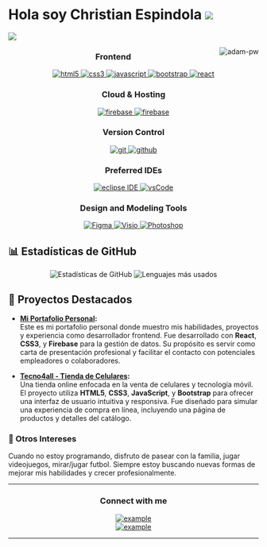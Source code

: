 Hola soy Christian Espindola ![](https://user-images.githubusercontent.com/18350557/176309783-0785949b-9127-417c-8b55-ab5a4333674e.gif)
===========================================================================================================================================
 
<a href="https://github.com/DenverCoder1/readme-typing-svg">
  <img src="https://readme-typing-svg.herokuapp.com?font=Time+New+Roman&color=cyan&size=25&center=true&vCenter=true&width=600&height=100&lines=Técnico+Superior+en+Análisis+de+Sistemas;+desarrollador+frontend.">
</a>
<p><img align="right" src="https://github.com/Adam-pw/Adam-pw/blob/main/animation_500_kxa883sd.gif" alt="adam-pw" /></p>







<h3 align="center">Frontend</h3>
<p align="center">
  
  <a href="https://www.w3.org/html/" target="_blank"> 
    <img src="https://img.shields.io/badge/html-E34F26.svg?style=for-the-badge&logo=html5&logoColor=white"
      alt="html5"/> 
  </a>
  <a href="https://www.w3schools.com/css/" target="_blank">
    <img src="https://img.shields.io/badge/css-1572B6.svg?style=for-the-badge&logo=css3&logoColor=white"
      alt="css3"/>
  </a>
   <a href="https://developer.mozilla.org/en-US/docs/Web/JavaScript" target="_blank"> 
    <img src="https://img.shields.io/badge/Javascript-F7DF1E.svg?style=for-the-badge&logo=javascript&logoColor=black"
      alt="javascript"/> 
  </a>
      <a href="https://getbootstrap.com" target="_blank">
    <img src="https://img.shields.io/badge/bootstrap-7952B3.svg?style=for-the-badge&logo=bootstrap&logoColor=white"
      alt="bootstrap"/>
  </a>



  <a href="https://reactjs.org/" target="_blank"> 
    <img src="https://img.shields.io/badge/reactjs-61DAFB.svg?style=for-the-badge&logo=react&logoColor=black"
      alt="react"/> 
  </a>

</p>


<h3 align="center">Cloud & Hosting</h3>
<p align="center">

  <a href="https://firebase.google.com/" target="_blank">
    <img src="https://img.shields.io/badge/firebase-FFCA28.svg?style=for-the-badge&logo=firebase&logoColor=black" alt="firebase"/>
  </a>
  <a href="https://netlify.com/" target="_blank">
    <img src="https://img.shields.io/badge/netlify-00C7B7.svg?style=for-the-badge&logo=netlify&logoColor=black" alt="firebase"/>
  </a>

</p>


<h3 align="center">Version Control</h3>
<p align="center">
  <a href="https://git-scm.com/" target="_blank">
    <img src="https://img.shields.io/badge/git-F05032.svg?style=for-the-badge&logo=git&logoColor=white"
      alt="git"/>
  </a>
  <a href="https://github.com/ELanza-48" target="_blank">
    <img src="https://img.shields.io/badge/github-181717.svg?style=for-the-badge&logo=github&logoColor=white" alt="github" />
  </a>
 

</p>

<h3 align="center">Preferred IDEs </h3>
<p align="center"> 
  <a href="https://eclipse.org" target="_blank">
    <img src="https://img.shields.io/badge/eclipse-2C2255.svg?style=for-the-badge&logo=eclipse&logoColor=white" alt="eclipse IDE"/> 
  </a>
  <a href="https://code.visualstudio.com/" target="_blank">
    <img src="https://img.shields.io/badge/vscode-007ACC.svg?style=for-the-badge&logo=visualstudiocode&logoColor=white" alt="vsCode"/> 
  </a>
 
</p>
</p>

 
<h3 align="center">Design and Modeling Tools</h3>
<p align="center"> 
  <a href="https://figma.com/" target="_blank">
    <img src="https://img.shields.io/badge/Figma-F24E1E.svg?style=for-the-badge&logo=figma&logoColor=white" alt="Figma"/>
  </a>
  <a href="https://www.microsoft.com/en-us/microsoft-365/visio/flowchart-software" target="_blank">
    <img src="https://img.shields.io/badge/Visio-3955A3.svg?style=for-the-badge&logo=microsoft&logoColor=white" alt="Visio"/>
  </a>
  <a href="https://www.adobe.com/products/photoshop.html" target="_blank">
    <img src="https://img.shields.io/badge/Adobe%20Photoshop-31A8FF.svg?style=for-the-badge&logo=adobephotoshop&logoColor=white" alt="Photoshop"/>
  </a>
</p>

## 📊 Estadísticas de GitHub

<div align="center">
  <img src="https://github-readme-stats.vercel.app/api?username=ChristianEspindola&show_icons=true&theme=radical" alt="Estadísticas de GitHub" />
  <img src="https://github-readme-stats.vercel.app/api/top-langs/?username=ChristianEspindola&layout=compact&theme=radical" alt="Lenguajes más usados" />
</div>


## 🚀 Proyectos Destacados

- **[Mi Portafolio Personal](https://porfolio-christian-espindola.netlify.app/):**  
  Este es mi portafolio personal donde muestro mis habilidades, proyectos y experiencia como desarrollador frontend. Fue desarrollado con **React**, **CSS3**, y **Firebase** para la gestión de datos. Su propósito es servir como carta de presentación profesional y facilitar el contacto con potenciales empleadores o colaboradores.

- **[Tecno4all - Tienda de Celulares](https://christianespindola.github.io/Tecno4all/):**  
  Una tienda online enfocada en la venta de celulares y tecnología móvil. El proyecto utiliza **HTML5**, **CSS3**, **JavaScript**, y **Bootstrap** para ofrecer una interfaz de usuario intuitiva y responsiva. Fue diseñado para simular una experiencia de compra en línea, incluyendo una página de productos y detalles del catálogo.

### 🌱 Otros Intereses

Cuando no estoy programando, disfruto de pasear con la familia, jugar videojuegos, mirar/jugar futbol. 
Siempre estoy buscando nuevas formas de mejorar mis habilidades y crecer profesionalmente.


----

<h3 align="center">Connect with me</h3>

<div style="margin-top:10px" align="center">
  
  <div>
    <a  href="https://linkedin.com/in/example" target="_blank">
      <img src="https://img.shields.io/badge/Linked%20In-0A66C2.svg?style=for-the-badge&logo=linkedin&logoColor=white" alt="example"/>
    </a>
  
  </div>
  <div>
      <a href="mailto:example@outlook.com?subject=Feedback%20From%20Github&body=Hello," target="_blank">
    <img src="https://img.shields.io/badge/Outlook-0078D4.svg?style=for-the-badge&logo=microsoftoutlook&logoColor=white" alt="example"/>
  </a>
  </div>
</div>

 

----
